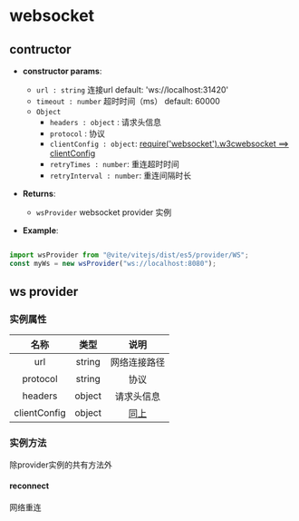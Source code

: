 # websocket

## contructor

- **constructor params**: 

  * `url : string` 连接url  default: 'ws://localhost:31420'
  * `timeout : number` 超时时间（ms） default: 60000
  * `Object` 
	- `headers : object` : 请求头信息
    - `protocol` : 协议
    - `clientConfig : object`: [require('websocket').w3cwebsocket ==> clientConfig](https://github.com/theturtle32/WebSocket-Node/blob/58f301a6e245ee25c4ca50dbd6e3d30c69c9d3d1/docs/WebSocketClient.md)
    - `retryTimes : number`: 重连超时时间
    - `retryInterval : number`: 重连间隔时长

- **Returns**: 
	- `wsProvider` websocket provider 实例

- **Example**:

```javascript

import wsProvider from "@vite/vitejs/dist/es5/provider/WS";
const myWs = new wsProvider("ws://localhost:8080");

```

## ws provider

### 实例属性

|  名称  | 类型 | 说明 |
|:------------:|:-----:|:-----:|
| url | string | 网络连接路径 |
| protocol | string | 协议 |
| headers | object | 请求头信息 |
| clientConfig | object | [同上](https://github.com/theturtle32/WebSocket-Node/blob/58f301a6e245ee25c4ca50dbd6e3d30c69c9d3d1/docs/WebSocketClient.md)|

### 实例方法
除provider实例的共有方法外

#### reconnect
网络重连
